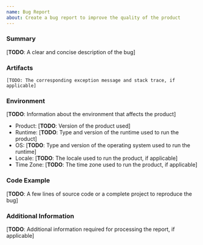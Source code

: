 ```yaml
---
name: Bug Report
about: Create a bug report to improve the quality of the product
---
```

### Summary

[**TODO**: A clear and concise description of the bug]

### Artifacts

```
[TODO: The corresponding exception message and stack trace, if applicable]
```

### Environment

[**TODO**: Information about the environment that affects the product]

- Product: [**TODO**: Version of the product used]
- Runtime: [**TODO**: Type and version of the runtime used to run the product]
- OS: [**TODO**: Type and version of the operating system used to run the runtime]
- Locale: [**TODO**: The locale used to run the product, if applicable]
- Time Zone:  [**TODO**: The time zone used to run the product, if applicable]

### Code Example

[**TODO**: A few lines of source code or a complete project to reproduce the bug]

### Additional Information

[**TODO**: Additional information required for processing the report, if applicable]